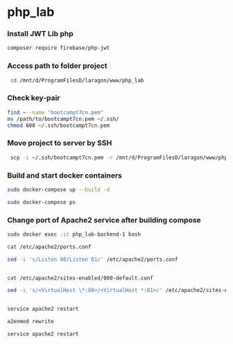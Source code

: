 # php_lab

### Install JWT Lib php

```bash
composer require firebase/php-jwt
```

### Access path to folder project

```bash
 cd /mnt/d/ProgramFilesD/laragon/www/php_lab
```

### Check key-pair

```bash
find ~ -name "bootcampt7cn.pem"
mv /path/to/bootcampt7cn.pem ~/.ssh/
chmod 600 ~/.ssh/bootcampt7cn.pem
```

### Move project to server by SSH

```bash
 scp -i ~/.ssh/bootcampt7cn.pem -r /mnt/d/ProgramFilesD/laragon/www/php_lab ubuntu@46.137.226.90:/home/ubuntu/php_lab
```

### Build and start docker containers

```bash
sudo docker-compose up --build -d

sudo docker-compose ps

```

### Change port of Apache2 service after building compose

```bash
sudo docker exec -it php_lab-backend-1 bash

cat /etc/apache2/ports.conf

sed -i 's/Listen 80/Listen 81/' /etc/apache2/ports.conf


cat /etc/apache2/sites-enabled/000-default.conf

sed -i 's/<VirtualHost \*:80>/<VirtualHost *:81>/' /etc/apache2/sites-enabled/000-default.conf


service apache2 restart

a2enmod rewrite

service apache2 restart

```
